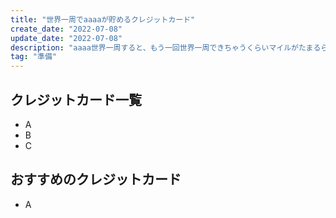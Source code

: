 ```yaml
---
title: "世界一周でaaaaが貯めるクレジットカード"
create_date: "2022-07-08"
update_date: "2022-07-08"
description: "aaaa世界一周すると、もう一回世界一周できちゃうくらいマイルがたまるらしい...！"
tag: "準備"
---
```


## クレジットカード一覧
- A
- B
- C

## おすすめのクレジットカード
- A
